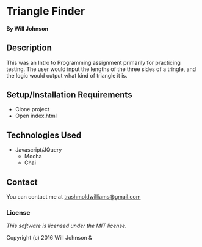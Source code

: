 # Triangle Finder

#### By Will Johnson

## Description

This was an Intro to Programming assignment primarily for practicing testing. The user would input the lengths of the three sides of a tringle, and the logic would output what kind of triangle it is.

## Setup/Installation Requirements

* Clone project
* Open index.html

## Technologies Used

* Javascript/JQuery
  * Mocha
  * Chai

## Contact
You can contact me at trashmoldwilliams@gmail.com

### License

*This software is licensed under the MIT license.*

Copyright (c) 2016 Will Johnson &
